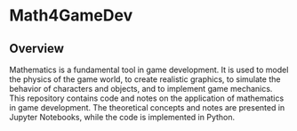 # Math4GameDev

## Overview
Mathematics is a fundamental tool in game development. It is used to model the physics of the game world, to create realistic graphics, to simulate the behavior of characters and objects, and to implement game mechanics. This repository contains code and notes on the application of mathematics in game development. The theoretical concepts and notes are presented in Jupyter Notebooks, while the code is implemented in Python.